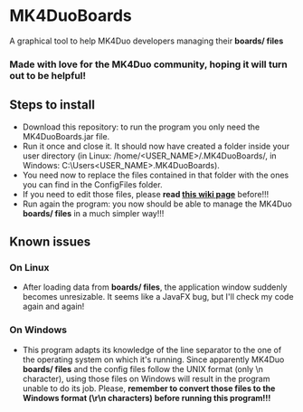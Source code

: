 # MK4DuoBoards
A graphical tool to help MK4Duo developers managing their **boards/ files**

### Made with love for the MK4Duo community, hoping it will turn out to be helpful!

## Steps to install
- Download this repository: to run the program you only need the MK4DuoBoards.jar file.
- Run it once and close it. It should now have created a folder inside your user directory (in Linux: /home/<USER_NAME>/.MK4DuoBoards/, in Windows: C:\\Users\<USER_NAME>\.MK4DuoBoards\).
- You need now to replace the files contained in that folder with the ones you can find in the ConfigFiles folder.
- If you need to edit those files, please **read [this wiki page](https://github.com/iosonopersia/MK4DuoBoards/wiki/Config-files-format)** before!!!
- Run again the program: you now should be able to manage the MK4Duo **boards/ files** in a much simpler way!!!

## Known issues
### On Linux
- After loading data from **boards/ files**, the application window suddenly becomes unresizable. It seems like a JavaFX bug, but I'll check my code again and again!

### On Windows
- This program adapts its knowledge of the line separator to the one of the operating system on which it's running. Since apparently MK4Duo **boards/ files** and the config files follow the UNIX format (only \n character), using those files on Windows will result in the program unable to do its job. Please, **remember to convert those files to the Windows format (\r\n characters) before running this program!!!**
